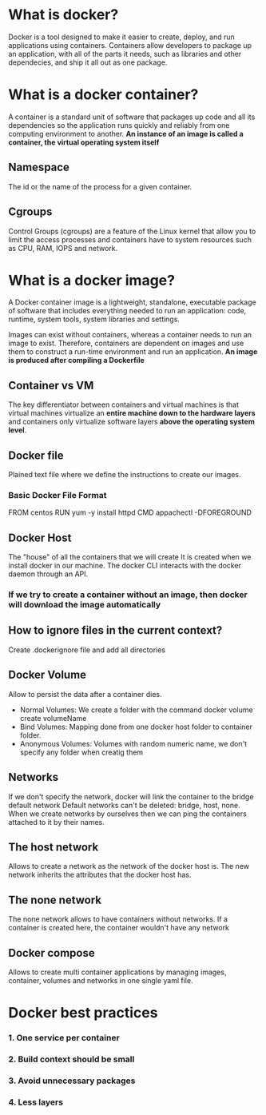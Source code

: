 # What is docker?
Docker is a tool designed to make it easier to create,
deploy, and run applications using containers.
Containers allow developers to package up an application,
with all of the parts it needs, such as libraries
and other dependecies, and ship it all out as one package.

# What is a docker container?
A container is a standard unit of software that packages 
up code and all its dependencies so the application runs 
quickly and reliably from one computing environment to another.
**An instance of an image is called a container, the virtual operating system itself**

## Namespace
The id or the name of the process for a given container.

## Cgroups
Control Groups (cgroups) are a feature of the Linux kernel that allow 
you to limit the access processes and containers have to system resources 
such as CPU, RAM, IOPS and network.

# What is a docker image?
A Docker container image is a lightweight, standalone, 
executable package of software that includes everything 
needed to run an application: code, runtime, system tools, 
system libraries and settings.

Images can exist without containers, whereas a container needs to run an 
image to exist. Therefore, containers are dependent on images and use them 
to construct a run-time environment and run an application.
**An image is produced after compiling a Dockerfile**


## Container vs VM
The key differentiator between containers and virtual machines is that virtual 
machines virtualize an **entire machine down to the hardware layers** and containers 
only virtualize software layers **above the operating system level**.

## Docker file
Plained text file where we define the instructions to create our images.

### Basic Docker File Format
FROM centos
RUN yum -y install httpd
CMD appachectl -DFOREGROUND

## Docker Host
The "house" of all the containers that we will create
It is created when we install docker in our machine.
The docker CLI interacts with the docker daemon through 
an API.

### If we try to create a container without an image, then docker will download the image automatically

## How to ignore files in the current context?
Create .dockerignore file and add all directories

## Docker Volume
Allow to persist the data after a container dies.
- Normal Volumes: We create a folder with the command docker volume create volumeName
- Bind Volumes: Mapping done from one docker host folder to container folder.
- Anonymous Volumes: Volumes with random numeric name, we don't specify any folder when creatig them

## Networks
If we don't specify the network, docker will link the container to the bridge default network
Default networks can't be deleted: bridge, host, none.
When we create networks by ourselves then we can ping the containers attached to it by their names.

## The host network
Allows to create a network as the network of the docker host is.
The new network inherits the attributes that the docker host has.

## The none network
The none network allows to have containers without networks.
If a container is created here, the container wouldn't have any network

## Docker compose
Allows to create multi container applications by
managing images, container, volumes and networks 
in one single yaml file.

# Docker best practices
### 1. One service per container
### 2. Build context should be small
### 3. Avoid unnecessary packages
### 4. Less layers
